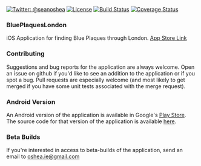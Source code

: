 [![Twitter: @seanoshea](https://img.shields.io/badge/contact-@seanoshea-blue.svg?style=flat)](https://twitter.com/seanoshea)
[![License](http://img.shields.io/badge/license-BSD-green.svg?style=flat)](https://github.com/seanoshea/BluePlaquesLondon/blob/master/LICENSE)
[![Build Status](https://img.shields.io/travis/seanoshea/BluePlaquesLondon/master.svg?style=flat)](https://travis-ci.org/seanoshea/BluePlaquesLondon)
[![Coverage Status](https://coveralls.io/repos/seanoshea/BluePlaquesLondon/badge.png?branch=master)](https://coveralls.io/repos/seanoshea/BluePlaquesLondon)
### BluePlaquesLondon
iOS Application for finding Blue Plaques through London. [App Store Link](http://www.appstore.com/seanoshea)

### Contributing
Suggestions and bug reports for the application are always welcome. Open an issue on github if you'd like to see an addition to the application or if you spot a bug. Pull requests are especially welcome (and most likely to get merged if you have some unit tests associated with the merge request).

### Android Version
An Android version of the application is available in Google's [Play Store](http://play.google.com/store/apps/details?id=com.upwardsnorthwards.blueplaqueslondon). The source code for that version of the application is available [here](http://github.com/seanoshea/BluePlaquesLondon-Android).

### Beta Builds
If you're interested in access to beta-builds of the application, send an email to oshea.ie@gmail.com